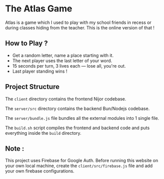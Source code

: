 # The Atlas Game
Atlas is a game which I used to play with my school friends in recess or during classes hiding from the teacher. This is the online version of that !

## How to Play ?
* Get a random letter, name a place starting with it.
* The next player uses the last letter of your word.
* 15 seconds per turn, 3 lives each — lose all, you're out.
* Last player standing wins !

## Project Structure
The `client` directory contains the frontend Nijor codebase. <br>

The `server/src` directory contains the backend Bun/Nodejs codebase. <br>

The `server/bundle.js` file bundles all the external modules into 1 single file. <br>

The `build.sh` script compiles the frontend and backend code and puts everything inside the `build` directory.

## Note :
This project uses Firebase for Google Auth.
Before running this website on your own local machine, create the `client/src/firebase.js` file and add your own firebase configurations.
